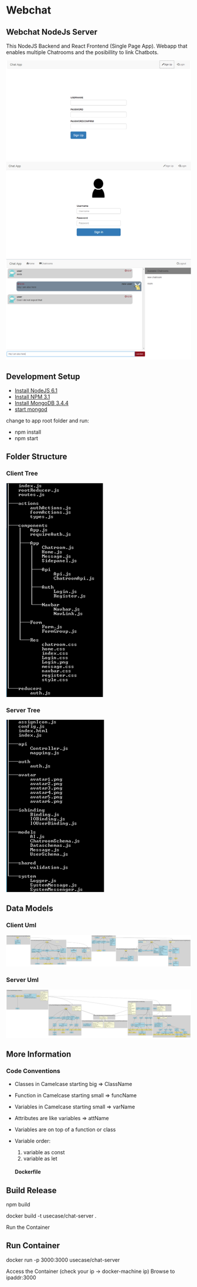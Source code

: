 # Webchat

## Webchat NodeJs Server

This NodeJS Backend and React Frontend (Single Page App).
Webapp that enables multiple Chatrooms and the posibillity to link Chatbots.

![image](readme/SignUp.png?raw=true "SignUp")
![image](readme/Login.png?raw=true "Login")
![image](readme/Chat.png?raw=true "Login")

## Development Setup

- [Install NodeJS 6.1](https://nodejs.org/en/download/)
- [Install NPM 3.1](https://nodejs.org/en/download/) 
- [Install MongoDB 3.4.4](https://www.mongodb.com/download-center?jmp=nav)
- [start mongod](https://stackoverflow.com/questions/20796714/how-do-i-start-mongo-db-from-windows)

change to app root folder and run:

- npm install
- npm start

## Folder Structure

### Client Tree
![Alt text](readme/Clienttree.png?raw=true "Client")
### Server Tree
![Alt text](readme/Servertree.png?raw=true "Server")

## Data Models

### Client Uml
![Alt text](readme/Client.png?raw=true "Client")
### Server Uml
![Alt text](readme/Server.png?raw=true "Server")

## More Information

### Code Conventions

- Classes in Camelcase starting big => ClassName
- Function in Camelcase starting small => funcName
- Variables in Camelcase starting small => varName
- Attributes are like variables => attName
- Variables are on top of a function or class
- Variable order:

  1. variable as const
  2. variable as let

    #### Dockerfile

## Build Release

npm build

docker build -t usecase/chat-server .

Run the Container

## Run Container

docker run -p 3000:3000 usecase/chat-server

Access the Container (check your ip -> docker-machine ip) Browse to ipaddr:3000
